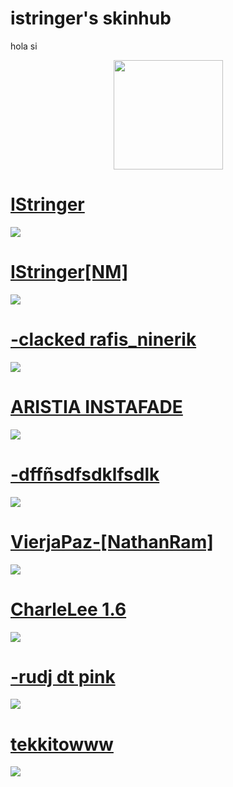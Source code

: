 # istringer's skinhub

hola si

<p align="center">
<a href="https://osu.ppy.sh/users/16918052">
  <img src="https://a.ppy.sh/16918052"  
       width="175"
       height="175"></a>
<br>

# [IStringer](https://github.com/agutin727/Catamarca-skins/raw/main/players/istringer/IStringer.osk)
[![](https://osu.ppy.sh/ss/19222214/00eb)](https://github.com/agutin727/Catamarca-skins/raw/main/players/istringer/IStringer.osk)

# [IStringer[NM]](https://github.com/agutin727/Catamarca-skins/raw/main/players/istringer/IStringer%5BNM%5D.osk)
[![](https://osu.ppy.sh/ss/19222218/461a)](https://github.com/agutin727/Catamarca-skins/raw/main/players/istringer/IStringer%5BNM%5D.osk)

# [-clacked rafis_ninerik](https://github.com/agutin727/Catamarca-skins/raw/main/players/istringer/-%20clacked%20rafis_ninerik.osk)
[![](https://osu.ppy.sh/ss/19222212/cb35)](https://github.com/agutin727/Catamarca-skins/raw/main/players/istringer/-%20clacked%20rafis_ninerik.osk)

# [ARISTIA INSTAFADE](https://github.com/agutin727/Catamarca-skins/raw/main/players/istringer/Aristia(instafade).osk)
[![](https://osu.ppy.sh/ss/19222195/584a)](https://github.com/agutin727/Catamarca-skins/raw/main/players/istringer/Aristia(instafade).osk)

# [-dffñsdfsdklfsdlk](https://github.com/agutin727/Catamarca-skins/raw/main/players/istringer/-dff%C3%B1sdfsdklfsdlk.osk)
[![](https://osu.ppy.sh/ss/19222204/5986)](https://github.com/agutin727/Catamarca-skins/raw/main/players/istringer/-dff%C3%B1sdfsdklfsdlk.osk)

# [VierjaPaz-[NathanRam]](https://github.com/agutin727/Catamarca-skins/raw/main/players/istringer/VierjaPaz-%5BNathanRam%5D.osk)
[![](https://osu.ppy.sh/ss/19446517/dc0b)](https://github.com/agutin727/Catamarca-skins/raw/main/players/istringer/VierjaPaz-%5BNathanRam%5D.osk)

# [CharleLee 1.6](https://github.com/agutin727/Catamarca-skins/raw/main/players/istringer/CharleLee%201.6.osk)
[![](https://osu.ppy.sh/ss/19224885/e710)](https://github.com/agutin727/Catamarca-skins/raw/main/players/istringer/CharleLee%201.6.osk)

# [-rudj dt pink](https://github.com/agutin727/Catamarca-skins/raw/main/players/istringer/-%20rudj%20dt%20pink.osk)
[![](https://osu.ppy.sh/ss/19224895/096a)](https://github.com/agutin727/Catamarca-skins/raw/main/players/istringer/-%20rudj%20dt%20pink.osk)

# [tekkitowww](https://github.com/agutin727/Catamarca-skins/raw/main/players/istringer/tekkitowww.osk)
[![](https://osu.ppy.sh/ss/19224921/30c4)](https://github.com/agutin727/Catamarca-skins/raw/main/players/istringer/tekkitowww.osk)

